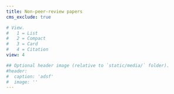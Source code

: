 ```yaml
---
title: Non-peer-review papers
cms_exclude: true

# View.
#   1 = List
#   2 = Compact
#   3 = Card
#   4 = Citation
view: 4

## Optional header image (relative to `static/media/` folder).
#header:
#  caption: 'adsf'
#  image: ''
---
```

